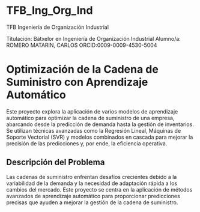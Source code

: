 # TFB_Ing_Org_Ind
TFB Ingeniería de Organización Industrial

Titulación:	Bàtxelor en Ingeniería de Organización Industrial
Alumno/a:	ROMERO MATARIN, CARLOS        ORCID:0009-0009-4530-5004

# Optimización de la Cadena de Suministro con Aprendizaje Automático

Este proyecto explora la aplicación de varios modelos de aprendizaje automático para optimizar la cadena de suministro de una empresa, abarcando desde la predicción de demanda hasta la gestión de inventarios. Se utilizan técnicas avanzadas como la Regresión Lineal, Máquinas de Soporte Vectorial (SVR) y modelos combinados en cascada para mejorar la precisión de las predicciones y, por ende, la eficiencia operativa.

## Descripción del Problema

Las cadenas de suministro enfrentan desafíos crecientes debido a la variabilidad de la demanda y la necesidad de adaptación rápida a los cambios del mercado. Este proyecto se centra en la aplicación de métodos avanzados de aprendizaje automático para proporcionar predicciones precisas que ayuden a mejorar la gestión de la cadena de suministro.
